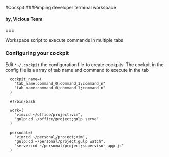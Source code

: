 #Cockpit
###Pimping developer terminal workspace
#### by, Vicious Team
===

Workspace script to execute commands in multiple tabs

### Configuring your cockpit
Edit `*~/.cockpit` the configuration file to create cockpits. The cockpit in the config
file is a array of tab name and command to execute in the tab

```
  cockpit_name=(
    "tab_name:command_0;command_1;command_n"
    "tab_name:command_0;command_1;command_n"
  )
``` 

```
  #!/bin/bash

  work=(
    "vim:cd ~/office/project;vim",
    "gulp:cd ~/office/project;gulp serve"
  )

  personal=(
    "vim:cd ~/personal/project;vim",
    "gulp:cd ~/personal/project;gulp watch",
    "server:cd ~/personal/project;supervisor app.js"
  )
```

